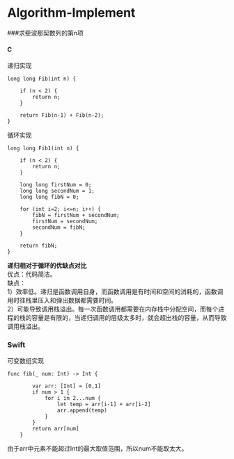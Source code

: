 # Algorithm-Implement
###求斐波那契数列的第n项

#### C  

递归实现

```
long long Fib(int n) {
    
    if (n < 2) {
        return n;
    }
    
    return Fib(n-1) + Fib(n-2);
}
```

循环实现

```
long long Fib1(int n) {
    
    if (n < 2) {
        return n;
    }
    
    long long firstNum = 0;
    long long secondNum = 1;
    long long fibN = 0;
    
    for (int i=2; i<=n; i++) {
        fibN = firstNum + secondNum;
        firstNum = secondNum;
        secondNum = fibN;
    }
    
    return fibN;
}
```

**递归相对于循环的优缺点对比**  
优点：代码简洁。  
缺点：  
1）效率低。递归是函数调用自身，而函数调用是有时间和空间的消耗的，函数调用时往栈里压入和弹出数据都需要时间。  
2）可能导致调用栈溢出。每一次函数调用都需要在内存栈中分配空间，而每个进程的栈的容量是有限的，当递归调用的层级太多时，就会超出栈的容量，从而导致调用栈溢出。  

### Swift

可变数组实现

```
func fib(_ num: Int) -> Int {
        
        var arr: [Int] = [0,1]
        if num > 1 {
            for i in 2...num {
                let temp = arr[i-1] + arr[i-2]
                arr.append(temp)
            }
        }
        return arr[num]
    }
```
由于arr中元素不能超过Int的最大取值范围，所以num不能取太大。

